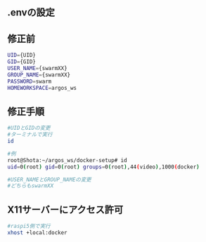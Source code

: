 ## .envの設定

## 修正前
```bash
UID={UID}
GID={GID}
USER_NAME={swarmXX}
GROUP_NAME={swarmXX}
PASSWORD=swarm
HOMEWORKSPACE=argos_ws
```
## 修正手順
```bash
#UIDとGIDの変更
#ターミナルで実行
id

#例
root@Shota:~/argos_ws/docker-setup# id
uid=0(root) gid=0(root) groups=0(root),44(video),1000(docker)

#USER_NAMEとGROUP_NAMEの変更
#どちらもswarmXX
```
## X11サーバーにアクセス許可
```bash
#raspi5側で実行
xhost +local:docker
```